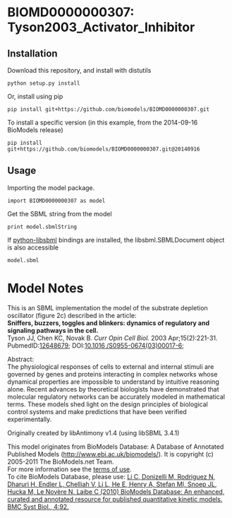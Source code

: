 # BIOMD0000000307: Tyson2003_Activator_Inhibitor

## Installation

Download this repository, and install with distutils

`python setup.py install`

Or, install using pip

`pip install git+https://github.com/biomodels/BIOMD0000000307.git`

To install a specific version (in this example, from the 2014-09-16 BioModels release)

`pip install git+https://github.com/biomodels/BIOMD0000000307.git@20140916`

## Usage

Importing the model package.

`import BIOMD0000000307 as model`

Get the SBML string from the model

`print model.sbmlString`

If [python-libsbml](https://pypi.python.org/pypi/python-libsbml) bindings are
installed, the libsbml.SBMLDocument object is also accessible

`model.sbml`


# Model Notes


This is an SBML implementation the model of the substrate depletion oscillator
(figure 2c) described in the article:  
**Sniffers, buzzers, toggles and blinkers: dynamics of regulatory and signaling pathways in the cell.**   
Tyson JJ, Chen KC, Novak B. _Curr Opin Cell Biol._ 2003 Apr;15(2):221-31.
PubmedID:[12648679](http://www.ncbi.nlm.nih.gov/pubmed/12648679); DOI:[10.1016
/S0955-0674(03)00017-6](http://dx.doi.org/10.1016/S0955-0674\(03\)00017-6);  

Abstract:  
The physiological responses of cells to external and internal stimuli are
governed by genes and proteins interacting in complex networks whose dynamical
properties are impossible to understand by intuitive reasoning alone. Recent
advances by theoretical biologists have demonstrated that molecular regulatory
networks can be accurately modeled in mathematical terms. These models shed
light on the design principles of biological control systems and make
predictions that have been verified experimentally.

Originally created by libAntimony v1.4 (using libSBML 3.4.1)

This model originates from BioModels Database: A Database of Annotated
Published Models (http://www.ebi.ac.uk/biomodels/). It is copyright (c)
2005-2011 The BioModels.net Team.  
For more information see the [terms of
use](http://www.ebi.ac.uk/biomodels/legal.html).  
To cite BioModels Database, please use: [Li C, Donizelli M, Rodriguez N,
Dharuri H, Endler L, Chelliah V, Li L, He E, Henry A, Stefan MI, Snoep JL,
Hucka M, Le Novère N, Laibe C (2010) BioModels Database: An enhanced, curated
and annotated resource for published quantitative kinetic models. BMC Syst
Biol., 4:92.](http://www.ncbi.nlm.nih.gov/pubmed/20587024)


